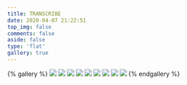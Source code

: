 ```yaml
---
title: TRANSCRIBE
date: 2020-04-07 21:22:51
top_img: false
comments: false
aside: false
type: 'flat'
gallery: true
---
```

<div id='article-container'>

{% gallery %}
![](https://img-1253324855.cos.ap-chengdu.myqcloud.com/picgo/20210724210353.jpg)
![](https://img-1253324855.cos.ap-chengdu.myqcloud.com/picgo/20210725104822.jpeg)
![](https://img-1253324855.cos.ap-chengdu.myqcloud.com/picgo/20210723120156.jpg)
![](https://img-1253324855.cos.ap-chengdu.myqcloud.com/picgo/20210714155214.jpg)
![](https://img-1253324855.cos.ap-chengdu.myqcloud.com/picgo/20210725104717.jpeg)
![](https://img-1253324855.cos.ap-chengdu.myqcloud.com/picgo/20210725104804.jpeg)
![](https://img-1253324855.cos.ap-chengdu.myqcloud.com/picgo/20210713153313.jpg)
![](https://img-1253324855.cos.ap-chengdu.myqcloud.com/picgo/20210713235108.jpeg)
![](https://img-1253324855.cos.ap-chengdu.myqcloud.com/picgo/%E3%80%8A%E6%96%B0%E9%9D%92%E5%B9%B4%E3%80%8B%E5%AE%A3%E8%A8%80-%E9%99%88%E7%8B%AC%E7%A7%80.jpg)
{% endgallery %}

</div>